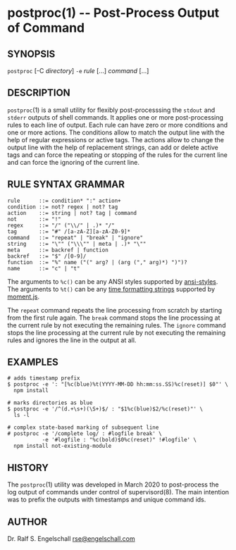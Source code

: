 
# postproc(1) -- Post-Process Output of Command

## SYNOPSIS

`postproc`
[-C *directory*]
`-e` *rule* [...]
*command* [...]

## DESCRIPTION

`postproc`(1) is a small utility for flexibly post-processsing the
`stdout` and `stderr` outputs of shell commands. It applies one or more
post-processing rules to each line of output. Each rule can have zero or
more conditions and one or more actions. The conditions allow to match
the output line with the help of regular expressions or active tags. The
actions allow to change the output line with the help of replacement
strings, can add or delete active tags and can force the repeating or
stopping of the rules for the current line and can force the ignoring of
the current line.

## RULE SYNTAX GRAMMAR

```
rule      ::= condition* ":" action+
condition ::= not? regex | not? tag
action    ::= string | not? tag | command
not       ::= "!"
regex     ::= "/" ("\\/" | .)* "/"
tag       ::= "#" /[a-zA-Z][a-zA-Z0-9]*
command   ::= "repeat" | "break" | "ignore"
string    ::= "\"" ("\\\"" | meta | .)* "\""
meta      ::= backref | function
backref   ::= "$" /[0-9]/
function  ::= "%" name ("(" arg? | (arg ("," arg)*) ")")?
name      ::= "c" | "t"
```

The arguments to `%c()` can be any ANSI styles supported by
[ansi-styles](https://github.com/chalk/ansi-styles).
The arguments to `%t()` can be any [time formatting strings](https://momentjs.com/docs/#/displaying/) supported by
[moment.js](https://momentjs.com/).

The `repeat` command repeats the line processing from scratch by
starting from the first rule again. The `break` command stops the line
processing at the current rule by not executing the remaining rules. The
`ignore` command stops the line processing at the current rule by not
executing the remaining rules and ignores the line in the output at all.

## EXAMPLES

```
# adds timestamp prefix
$ postproc -e ': "[%c(blue)%t(YYYY-MM-DD hh:mm:ss.SS)%c(reset)] $0"' \
  npm install

# marks directories as blue
$ postproc -e '/^(d.+\s+)(\S+)$/ : "$1%c(blue)$2/%c(reset)"' \
  ls -l

# complex state-based marking of subsequent line
# postproc -e '/complete log/ : #logfile break' \
           -e '#logfile : "%c(bold)$0%c(reset)" !#logfile' \
  npm install not-existing-module
```

## HISTORY

The `postproc`(1) utility was developed in March 2020 to post-process
the log output of commands under control of supervisord(8). The main
intention was to prefix the outputs with timestamps and unique command
ids.

## AUTHOR

Dr. Ralf S. Engelschall <rse@engelschall.com>

